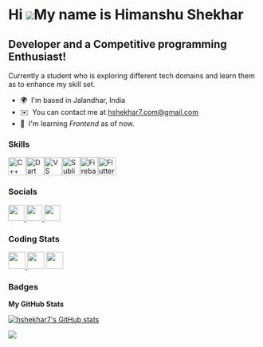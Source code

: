 Hi ![](https://user-images.githubusercontent.com/18350557/176309783-0785949b-9127-417c-8b55-ab5a4333674e.gif)My name is Himanshu Shekhar
========================================================================================================================================

Developer and a Competitive programming Enthusiast!
--------------------------------------------------

Currently a student who is exploring different tech domains and learn them as to enhance my skill set.

* 🌍  I'm based in Jalandhar, India
* ✉️  You can contact me at [hshekhar7.com@gmail.com](mailto:hshekhar7.com@gmail.com)
* 🧠  I'm learning <em>Frontend</em> as of now.

### Skills


<p align="left">
<a href="https://docs.microsoft.com/en-us/cpp/?view=msvc-170" target="_blank" rel="noreferrer"><img src="https://raw.githubusercontent.com/danielcranney/readme-generator/main/public/icons/skills/cplusplus-colored.svg" width="36" height="36" alt="C++" /></a><a href="https://dart.dev/" target="_blank" rel="noreferrer"><img src="https://raw.githubusercontent.com/danielcranney/readme-generator/main/public/icons/skills/dart-colored.svg" width="36" height="36" alt="Dart" /></a><a href="https://code.visualstudio.com/" target="_blank" rel="noreferrer"><img src="https://raw.githubusercontent.com/danielcranney/readme-generator/main/public/icons/skills/visualstudiocode.svg" width="36" height="36" alt="VS Code" /></a><a href="https://www.sublimetext.com/index2" target="_blank" rel="noreferrer"><img src="https://raw.githubusercontent.com/danielcranney/readme-generator/main/public/icons/skills/sublimetext.svg" width="36" height="36" alt="Sublime Text" /></a><a href="https://firebase.google.com/" target="_blank" rel="noreferrer"><img src="https://raw.githubusercontent.com/danielcranney/readme-generator/main/public/icons/skills/firebase-colored.svg" width="36" height="36" alt="Firebase" /></a><a href="https://flutter.dev/" target="_blank" rel="noreferrer"><img src="https://raw.githubusercontent.com/danielcranney/readme-generator/main/public/icons/skills/flutter-colored.svg" width="36" height="36" alt="Flutter" /></a>
</p>


### Socials

<p align="left"> <a href="https://discord.com/users/hshekhar7" target="_blank" rel="noreferrer"> <picture> <source media="(prefers-color-scheme: light)" srcset="https://raw.githubusercontent.com/danielcranney/readme-generator/main/public/icons/socials/discord-light.svg" /> <source media="(prefers-color-scheme: light)" srcset="https://raw.githubusercontent.com/danielcranney/readme-generator/main/public/icons/socials/discord.svg" /> <img src="https://raw.githubusercontent.com/danielcranney/readme-generator/main/public/icons/socials/discord.svg" width="32" height="32" /> </picture> </a> <a href="https://www.github.com/hshekhar7" target="_blank" rel="noreferrer"> <picture> <source media="(prefers-color-scheme: dark)" srcset="https://raw.githubusercontent.com/danielcranney/readme-generator/main/public/icons/socials/github-dark.svg" /> <source media="(prefers-color-scheme: dark)" srcset="https://raw.githubusercontent.com/danielcranney/readme-generator/main/public/icons/socials/github.svg" /> <img src="https://raw.githubusercontent.com/danielcranney/readme-generator/main/public/icons/socials/github.svg" width="32" height="32" /> </picture> </a> <a href="https://www.linkedin.com/in/himanshu-shekhar29" target="_blank" rel="noreferrer"> <picture> <source media="(prefers-color-scheme: light)" srcset="https://raw.githubusercontent.com/danielcranney/readme-generator/main/public/icons/socials/linkedin-light.svg" /> <source media="(prefers-color-scheme: light)" srcset="https://raw.githubusercontent.com/danielcranney/readme-generator/main/public/icons/socials/linkedin.svg" /> <img src="https://raw.githubusercontent.com/danielcranney/readme-generator/main/public/icons/socials/linkedin.svg" width="32" height="32" /> </picture> </a> 
</p>

### Coding Stats
<p align ="left"> <a href = "https://leetcode.com/hshekhar7/" target= "_blank" rel="noreferrer"> <picture><source media ="(prefers-color-scheme: light" srcset="https://cdn.iconscout.com/icon/free/png-512/leetcode-3521542-2944960.png"/> <source media ="(prefers-color-scheme: light)" srcset="https://cdn.iconscout.com/icon/free/png-512/leetcode-3521542-2944960.png" /> <img src="https://cdn.iconscout.com/icon/free/png-512/leetcode-3521542-2944960.png" width="34" height="34" />  </picture> </a>
<a href = "https://codeforces.com/profile/Shekhar_29" target = "_blank" rel="noreferrer"> <pictur><source media ="prefers-color-scheme: light" srcset="https://i.pinimg.com/736x/b4/6e/54/b46e546a3ee4d410f961e81d4a8cae0f.jpg"/> <source media ="(prefers-color-scheme: light)" srcset = "https://i.pinimg.com/736x/b4/6e/54/b46e546a3ee4d410f961e81d4a8cae0f.jpg"/> <img src ="https://i.pinimg.com/736x/b4/6e/54/b46e546a3ee4d410f961e81d4a8cae0f.jpg" width="34" height="34"/></pictur></a>
<a href = "https://www.codechef.com/users/h_shekhar" target = "_blank" rel="noreferrer"> <pictur><source media ="prefers-color-scheme: light" srcset="https://tse1.mm.bing.net/th?id=OIP.1W0-bbmt4iiEpp_pPrS0VQAAAA&pid=Api&P=0&h=180"/> <source media ="(prefers-color-scheme: light)" srcset = "https://tse1.mm.bing.net/th?id=OIP.1W0-bbmt4iiEpp_pPrS0VQAAAA&pid=Api&P=0&h=180"/> <img src ="https://tse1.mm.bing.net/th?id=OIP.1W0-bbmt4iiEpp_pPrS0VQAAAA&pid=Api&P=0&h=180" width="34" height="34"/></pictur></a>


<!-- <p align="left"> <a href = "https://leetcode.com/hshekhar7/" target = "_blank" rel="noreferrer"> <picture> <source media = "(prefers-color-scheme: light)" srcset=</picture> -->

### Badges

<b>My GitHub Stats</b>

<a href="http://www.github.com/hshekhar7"><img src="https://github-readme-stats.vercel.app/api?username=hshekhar7&show_icons=true&hide=&count_private=true&title_color=84cc16&text_color=ec4899&icon_color=facc15&bg_color=1c1917&hide_border=true&show_icons=true" alt="hshekhar7's GitHub stats" /></a>

<a href="http://www.github.com/hshekhar7"><img src="https://github-readme-streak-stats.herokuapp.com/?user=hshekhar7&stroke=ec4899&background=1c1917&ring=84cc16&fire=84cc16&currStreakNum=ec4899&currStreakLabel=84cc16&sideNums=ec4899&sideLabels=ec4899&dates=ec4899&hide_border=true" /></a>


